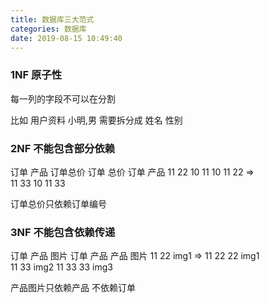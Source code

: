 ```yaml
---
title: 数据库三大范式
categories: 数据库
date: 2019-08-15 10:49:40
---
```



### 1NF  原子性

每一列的字段不可以在分割

比如 用户资料
	 小明,男
需要拆分成 姓名  性别


### 2NF 不能包含部分依赖

订单  产品   订单总价           订单   总价       订单    产品
11    22    10                11    10         11     22
							=>                      
11    33    10                                 11     33

订单总价只依赖订单编号  

### 3NF 不能包含依赖传递


订单  产品   图片        订单  产品       产品   图片
11    22    img1   => 	 11   22        22     img1    
11    33    img2        11   33        33      img3

产品图片只依赖产品 不依赖订单 